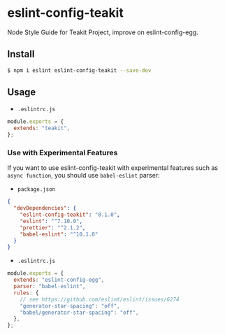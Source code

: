 # eslint-config-teakit

Node Style Guide for Teakit Project, improve on eslint-config-egg.

## Install

```bash
$ npm i eslint eslint-config-teakit --save-dev
```

## Usage

- `.eslintrc.js`

```js
module.exports = {
  extends: "teakit",
};
```

### Use with Experimental Features

If you want to use eslint-config-teakit with experimental features such as `async function`, you should use `babel-eslint` parser:

- `package.json`

```json
{
  "devDependencies": {
    "eslint-config-teakit": "0.1.0",
    "eslint": "^7.10.0",
    "prettier": "^2.1.2",
    "babel-eslint": "^10.1.0"
  }
}
```

- `.eslintrc.js`

```js
module.exports = {
  extends: "eslint-config-egg",
  parser: "babel-eslint",
  rules: {
    // see https://github.com/eslint/eslint/issues/6274
    "generator-star-spacing": "off",
    "babel/generator-star-spacing": "off",
  },
};
```
